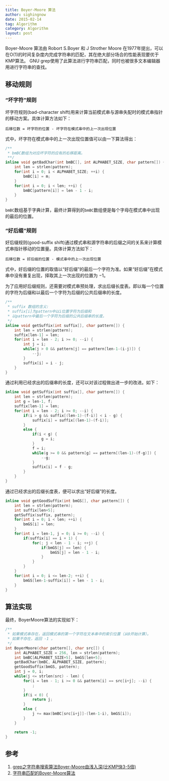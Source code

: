 ```yaml
---
title: Boyer-Moore 算法
author: sighingnow
date: 2015-02-14
tag: Algorithm
category: Algorithm
layout: post
---
```


Boyer-Moore 算法由 Robort S.Boyer 和 J Strother Moore 在1977年提出，可以在O(1)的时间复杂度内完成字符串的匹配，其在绝大部分场合的性能表现要优于KMP算法。
GNU grep使用了此算法进行字符串匹配，同时也被很多文本编辑器用进行字符串的查找。

<!--more-->

移动规则
--------

### “坏字符”规则

坏字符规则(bad-character shift)用来计算当前模式串与源串失配时的模式串指针的移动方案。具体计算方法如下：


    后移位数 = 坏字符的位置 - 坏字符在模式串中的上一次出现位置

式中，坏字符在模式串中的上一次出现位置值可以由一下算法得出：

~~~cpp
/**
 * bmBC数组为对应坏字符的应有的右移距离。
 **/
inline void getBadChar(int bmBC[], int ALPHABET_SIZE, char pattern[]) {
    int len = strlen(pattern);
    for(int i = 0; i < ALPHABET_SIZE; ++i) {
        bmBC[i] = m;
    }
    for(int i = 0; i < len; ++i) {
        bmBC[pattern[i]] = len - 1 - i;
    }
}
~~~

`bmBC`数组基于字典计算，最终计算得到的`bmBC`数组便是每个字母在模式串中出现的最后的位置。

### “好后缀”规则

好后缀规则(good-suffix shift)通过模式串和源字符串的后缀之间的关系来计算模式串指针移动的位置量。具体计算方法如下：

    后移位数 = 好后缀的位置 - 模式串中的上一次出现位置

式中，好后缀的位置的取值以“好后缀”的最后一个字符为准。如果“好后缀”在模式串中没有重复出现，择取其上一次出现的位置为 $-1$。

为了应用好后缀规则，还需要对模式串预处理，求出后缀长度表。即以每一个位置的字符为后缀和以最后一个字符为后缀的公共后缀串的长度。

~~~cpp
/**
 * suffix 数组的含义:
 * suffix[i]为pattern中以i位置字符为后缀和
 * 以pattern中最后一个字符为后缀的公共后缀串的长度。
 */
inline void getSuffix(int suffix[], char pattern[]) {
    int len = strlen(pattern);
    suffix[len-1] = len;
    for(int i = len - 2; i >= 0; --i) {
        int j = i;
        while(j > 0 && pattern[j] == pattern[len-1-(i-j)]) {
            --j;
        }
        suffix[i] = i - j;
    }
}
~~~

通过利用已经求出的后缀串的长度，还可以对该过程做出进一步的改进。如下：

~~~cpp
inline void getSuffix(int suffix[], char pattern[]) {
    int len = strlen(pattern);
    int g = len-1, f;
    suffix[len-1] = len;
    for(int i = len - 2; i >= 0; --i) {
        if(i > g && suffix[(len-1)-(f-i)] < i - g) {
            suffix[i] = suffix[(len-1)-(f-i)];
        }
        else {
            if(i < g) {
                g = i;
            }
            f = i;
            while(g >= 0 && pattern[g] == pattern[(len-1)-(f-g)]) {
                --g;
            }
            suffix[i] = f - g;
        }
    }
}
~~~

通过已经求出的后缀长度表，便可以求出“好后缀”的长度。

~~~cpp
inline void getGoodSuffix(int bmGS[], char pattern[]) {
    int len = strlen(pattern);
    int suffix[len+5];
    getSuffix(suffix, pattern);
    for(int i = 0; i < len; ++i) {
        bmGS[i] = len;
    }
    for(int i = len-1, j = 0; i >= 0; --i) {
        if(suffix[i] == i + 1) {
            for(; j < len - 1 - i; ++j) {
                if(bmGS[j] == len) {
                    bmGS[j] = len - 1 - i;
                }
            }
        }
    }
    for(int i = 0; i <= len-2; ++i) {
        bmGS[len-1-suffix[i]] = len - 1 - i;
    }
}
~~~

算法实现
-------

最终，BoyerMoore算法的实现如下：

~~~cpp
/**
 * 如果模式串存在，返回模式串的第一个字符在文本串中的索引位置（从0开始计算）。
 * 如果不存在，返回 -1 。
 */
int BoyerMoore(char pattern[], char src[]) {
    int ALPHABET_SIZE = 256, len = strlen(pattern);
    int bmBC[ALPHABET_SIZE+5], bmGS[len+5];
    getBadChar(bmBC, ALPHABET_SIZE, pattern);
    getGoodSuffix(bmGS, pattern);
    int j = 0, i;
    while(j <= strlen(src) - len) {
        for(i = len - 1; i >= 0 && pattern[i] == src[i+j]; --i) {
            ;
        }
        if(i < 0) {
            return j;
        }
        else {
            j += max(bmBC[src[i+j]]-(len-1-i), bmGS[i]);
        }
    }

    return -1;
}
~~~

参考
-----

1. [grep之字符串搜索算法Boyer-Moore由浅入深(比KMP快3-5倍)](http://blog.jobbole.com/52830)
2. [字符串匹配的Boyer-Moore算法](http://blog.jobbole.com/39132)



